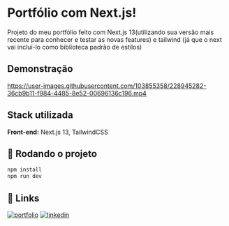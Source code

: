 # Portfólio com Next.js!

Projeto do meu portfólio feito com Next.js 13(utilizando sua versão mais recente para conhecer e testar as novas features) e tailwind (já que o next vai incluí-lo como biblioteca padrão de estilos)

## Demonstração

https://user-images.githubusercontent.com/103855358/228945282-36cb9b11-f984-4485-8e52-00696136c196.mp4

## Stack utilizada

**Front-end:** Next.js 13, TailwindCSS

## 🚀 Rodando o projeto

```bash
npm install
npm run dev
```

## 🔗 Links

[![portfolio](https://img.shields.io/badge/my_portfolio-000?style=for-the-badge&logo=ko-fi&logoColor=white)](https://nextportfolioflp.netlify.app)
[![linkedin](https://img.shields.io/badge/linkedin-0A66C2?style=for-the-badge&logo=linkedin&logoColor=white)](https://www.linkedin.com/in/felipepereiraeduardo/)
